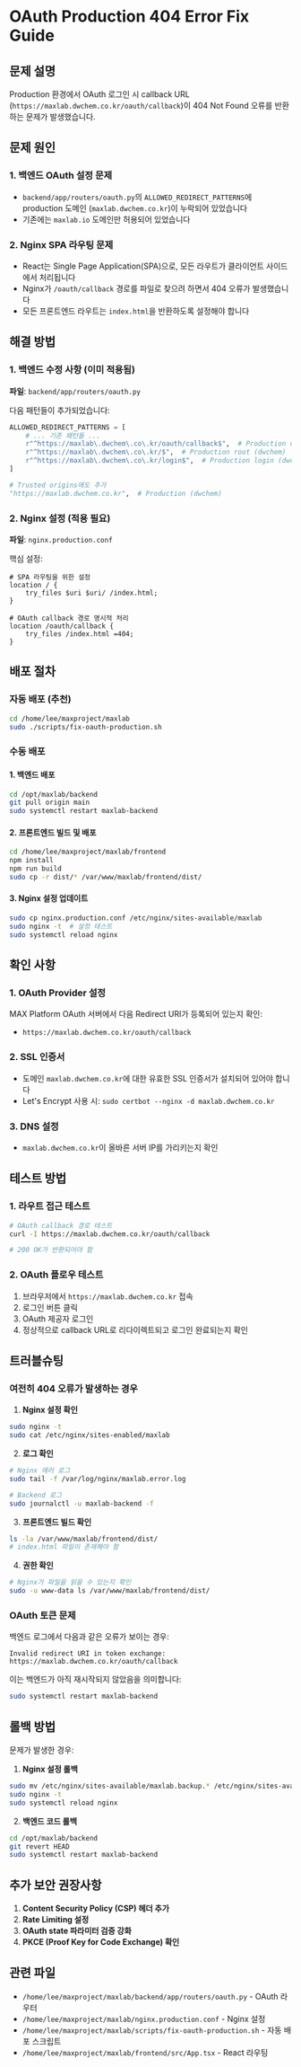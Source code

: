 # OAuth Production 404 Error Fix Guide

## 문제 설명
Production 환경에서 OAuth 로그인 시 callback URL (`https://maxlab.dwchem.co.kr/oauth/callback`)이 404 Not Found 오류를 반환하는 문제가 발생했습니다.

## 문제 원인

### 1. 백엔드 OAuth 설정 문제
- `backend/app/routers/oauth.py`의 `ALLOWED_REDIRECT_PATTERNS`에 production 도메인 (`maxlab.dwchem.co.kr`)이 누락되어 있었습니다
- 기존에는 `maxlab.io` 도메인만 허용되어 있었습니다

### 2. Nginx SPA 라우팅 문제
- React는 Single Page Application(SPA)으로, 모든 라우트가 클라이언트 사이드에서 처리됩니다
- Nginx가 `/oauth/callback` 경로를 파일로 찾으려 하면서 404 오류가 발생했습니다
- 모든 프론트엔드 라우트는 `index.html`을 반환하도록 설정해야 합니다

## 해결 방법

### 1. 백엔드 수정 사항 (이미 적용됨)

**파일**: `backend/app/routers/oauth.py`

다음 패턴들이 추가되었습니다:
```python
ALLOWED_REDIRECT_PATTERNS = [
    # ... 기존 패턴들 ...
    r"^https://maxlab\.dwchem\.co\.kr/oauth/callback$",  # Production domain (dwchem)
    r"^https://maxlab\.dwchem\.co\.kr/$",  # Production root (dwchem)
    r"^https://maxlab\.dwchem\.co\.kr/login$",  # Production login (dwchem)
]

# Trusted origins에도 추가
"https://maxlab.dwchem.co.kr",  # Production (dwchem)
```

### 2. Nginx 설정 (적용 필요)

**파일**: `nginx.production.conf`

핵심 설정:
```nginx
# SPA 라우팅을 위한 설정
location / {
    try_files $uri $uri/ /index.html;
}

# OAuth callback 경로 명시적 처리
location /oauth/callback {
    try_files /index.html =404;
}
```

## 배포 절차

### 자동 배포 (추천)
```bash
cd /home/lee/maxproject/maxlab
sudo ./scripts/fix-oauth-production.sh
```

### 수동 배포

#### 1. 백엔드 배포
```bash
cd /opt/maxlab/backend
git pull origin main
sudo systemctl restart maxlab-backend
```

#### 2. 프론트엔드 빌드 및 배포
```bash
cd /home/lee/maxproject/maxlab/frontend
npm install
npm run build
sudo cp -r dist/* /var/www/maxlab/frontend/dist/
```

#### 3. Nginx 설정 업데이트
```bash
sudo cp nginx.production.conf /etc/nginx/sites-available/maxlab
sudo nginx -t  # 설정 테스트
sudo systemctl reload nginx
```

## 확인 사항

### 1. OAuth Provider 설정
MAX Platform OAuth 서버에서 다음 Redirect URI가 등록되어 있는지 확인:
- `https://maxlab.dwchem.co.kr/oauth/callback`

### 2. SSL 인증서
- 도메인 `maxlab.dwchem.co.kr`에 대한 유효한 SSL 인증서가 설치되어 있어야 합니다
- Let's Encrypt 사용 시: `sudo certbot --nginx -d maxlab.dwchem.co.kr`

### 3. DNS 설정
- `maxlab.dwchem.co.kr`이 올바른 서버 IP를 가리키는지 확인

## 테스트 방법

### 1. 라우트 접근 테스트
```bash
# OAuth callback 경로 테스트
curl -I https://maxlab.dwchem.co.kr/oauth/callback

# 200 OK가 반환되어야 함
```

### 2. OAuth 플로우 테스트
1. 브라우저에서 `https://maxlab.dwchem.co.kr` 접속
2. 로그인 버튼 클릭
3. OAuth 제공자 로그인
4. 정상적으로 callback URL로 리다이렉트되고 로그인 완료되는지 확인

## 트러블슈팅

### 여전히 404 오류가 발생하는 경우

1. **Nginx 설정 확인**
```bash
sudo nginx -t
sudo cat /etc/nginx/sites-enabled/maxlab
```

2. **로그 확인**
```bash
# Nginx 에러 로그
sudo tail -f /var/log/nginx/maxlab.error.log

# Backend 로그
sudo journalctl -u maxlab-backend -f
```

3. **프론트엔드 빌드 확인**
```bash
ls -la /var/www/maxlab/frontend/dist/
# index.html 파일이 존재해야 함
```

4. **권한 확인**
```bash
# Nginx가 파일을 읽을 수 있는지 확인
sudo -u www-data ls /var/www/maxlab/frontend/dist/
```

### OAuth 토큰 문제

백엔드 로그에서 다음과 같은 오류가 보이는 경우:
```
Invalid redirect URI in token exchange: https://maxlab.dwchem.co.kr/oauth/callback
```

이는 백엔드가 아직 재시작되지 않았음을 의미합니다:
```bash
sudo systemctl restart maxlab-backend
```

## 롤백 방법

문제가 발생한 경우:

1. **Nginx 설정 롤백**
```bash
sudo mv /etc/nginx/sites-available/maxlab.backup.* /etc/nginx/sites-available/maxlab
sudo nginx -t
sudo systemctl reload nginx
```

2. **백엔드 코드 롤백**
```bash
cd /opt/maxlab/backend
git revert HEAD
sudo systemctl restart maxlab-backend
```

## 추가 보안 권장사항

1. **Content Security Policy (CSP) 헤더 추가**
2. **Rate Limiting 설정**
3. **OAuth state 파라미터 검증 강화**
4. **PKCE (Proof Key for Code Exchange) 확인**

## 관련 파일
- `/home/lee/maxproject/maxlab/backend/app/routers/oauth.py` - OAuth 라우터
- `/home/lee/maxproject/maxlab/nginx.production.conf` - Nginx 설정
- `/home/lee/maxproject/maxlab/scripts/fix-oauth-production.sh` - 자동 배포 스크립트
- `/home/lee/maxproject/maxlab/frontend/src/App.tsx` - React 라우팅